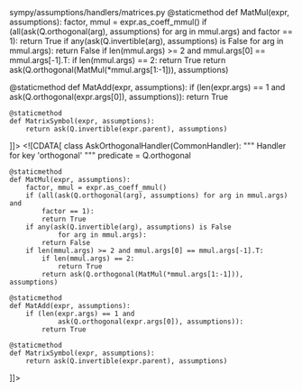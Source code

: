 <change>
<file change-number-for-this-file="1">sympy/assumptions/handlers/matrices.py</file>
<original line-count="19" no-ellipsis="true"><![CDATA[
class AskOrthogonalHandler(CommonHandler):
"""
Handler for key 'orthogonal'
"""
predicate = Q.orthogonal

@staticmethod
def MatMul(expr, assumptions):
    factor, mmul = expr.as_coeff_mmul()
    if (all(ask(Q.orthogonal(arg), assumptions) for arg in mmul.args) and
        factor == 1):
        return True
    if any(ask(Q.invertible(arg), assumptions) is False
            for arg in mmul.args):
        return False
    if len(mmul.args) >= 2 and mmul.args[0] == mmul.args[-1].T:
        if len(mmul.args) == 2:
            return True
        return ask(Q.orthogonal(MatMul(*mmul.args[1:-1])), assumptions)

@staticmethod
def MatAdd(expr, assumptions):
    if (len(expr.args) == 1 and
            ask(Q.orthogonal(expr.args[0]), assumptions)):
        return True

    @staticmethod
    def MatrixSymbol(expr, assumptions):
        return ask(Q.invertible(expr.parent), assumptions)
]]></original>
<modified no-ellipsis="true"><![CDATA[
class AskOrthogonalHandler(CommonHandler):
    """
    Handler for key 'orthogonal'
    """
    predicate = Q.orthogonal

    @staticmethod
    def MatMul(expr, assumptions):
        factor, mmul = expr.as_coeff_mmul()
        if (all(ask(Q.orthogonal(arg), assumptions) for arg in mmul.args) and
            factor == 1):
            return True
        if any(ask(Q.invertible(arg), assumptions) is False
                for arg in mmul.args):
            return False
        if len(mmul.args) >= 2 and mmul.args[0] == mmul.args[-1].T:
            if len(mmul.args) == 2:
                return True
            return ask(Q.orthogonal(MatMul(*mmul.args[1:-1])), assumptions)

    @staticmethod
    def MatAdd(expr, assumptions):
        if (len(expr.args) == 1 and
                ask(Q.orthogonal(expr.args[0]), assumptions)):
            return True

    @staticmethod
    def MatrixSymbol(expr, assumptions):
        return ask(Q.invertible(expr.parent), assumptions)
]]></modified>
</change>